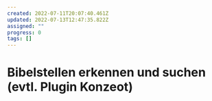 ```yaml
---
created: 2022-07-11T20:07:40.461Z
updated: 2022-07-13T12:47:35.822Z
assigned: ""
progress: 0
tags: []
---
```


# Bibelstellen erkennen und suchen (evtl. Plugin Konzeot)
